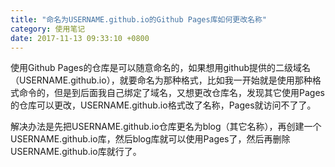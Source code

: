 ```yaml
---
title: "命名为USERNAME.github.io的Github Pages库如何更改名称"
category: 使用笔记
date: 2017-11-13 09:33:10 +0800
---
```


使用Github Pages的仓库是可以随意命名的，如果想用github提供的二级域名（USERNAME.github.io），就要命名为那种格式，比如我一开始就是使用那种格式命令的，但是到后面我自己绑定了域名，又想更改仓库名，发现其它使用Pages的仓库可以更改，USERNAME.github.io格式改了名称，Pages就访问不了了。

解决办法是先把USERNAME.github.io仓库更名为blog（其它名称），再创建一个USERNAME.github.io库，然后blog库就可以使用Pages了，然后再删除USERNAME.github.io库就行了。